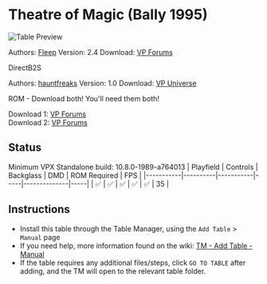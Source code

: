 ﻿# Theatre of Magic (Bally 1995)

![Table Preview](../../images/vpx-theatre-of-magic-preview.jpg)

Authors: [Fleep](https://www.vpforums.org/index.php?showuser=45441)
Version: 2.4
Download: [VP Forums](https://www.vpforums.org/index.php?app=downloads&showfile=14817)

DirectB2S

Authors: [hauntfreaks](https://vpuniverse.com/profile/5216-hauntfreaks/)
Version: 1.0
Download: [VP Universe](https://vpuniverse.com/files/file/13575-theatre-of-magic-bally1995-b2s-with-full-dmd/)

ROM - Download both! You'll need them both!

Download 1: [VP Forums](https://www.vpforums.org/index.php?app=downloads&showfile=299)  
Download 2: [VP Forums](https://www.vpforums.org/index.php?app=downloads&showfile=5538)

## Status 

Minimum VPX Standalone build: 10.8.0-1989-a764013
| Playfield | Controls | Backglass | DMD | ROM Required | FPS | 
|-----------|----------|-----------|-----|--------------|-----|
| :white_check_mark: | :white_check_mark: | :white_check_mark: | :white_check_mark: | :white_check_mark: | 35 |

## Instructions

- Install this table through the Table Manager, using the `Add Table` > `Manual` page
- If you need help, more information found on the wiki: [TM - Add Table - Manual](https://github.com/LegendsUnchained/vpx-standalone-alp4k/wiki/%5B04%5D-%F0%9F%A7%A1-TM-%E2%80%90-Other-Features#add-table---manual)
- If the table requires any additional files/steps, click `GO TO TABLE` after adding, and the TM will open to the relevant table folder.

